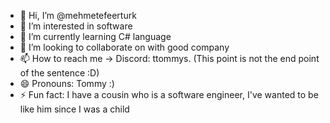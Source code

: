 - 👋 Hi, I’m @mehmetefeerturk
- 👀 I’m interested in software
- 🌱 I’m currently learning C# language
- 💞️ I’m looking to collaborate on with good company
- 📫 How to reach me -> Discord: ttommys. (This point is not the end point of the sentence :D)
- 😄 Pronouns: Tommy :)
- ⚡ Fun fact: I have a cousin who is a software engineer, I've wanted to be like him since I was a child

<!---
mehmetefeerturk/mehmetefeerturk is a ✨ special ✨ repository because its `README.md` (this file) appears on your GitHub profile.
You can click the Preview link to take a look at your changes.
--->
